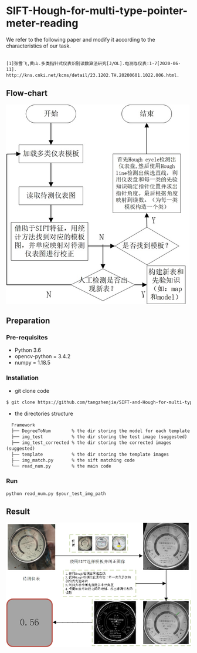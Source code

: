 # SIFT-Hough-for-multi-type-pointer-meter-reading

We refer to the following paper and modify it according to the characteristics of our task.
```

[1]张雪飞,黄山.多类指针式仪表识别读数算法研究[J/OL].电测与仪表:1-7[2020-06-11].
http://kns.cnki.net/kcms/detail/23.1202.TH.20200601.1022.006.html.
```
## Flow-chart
![](./picture/flow-chart.jpg)

## Preparation

### Pre-requisites
* Python 3.6
* opencv-python = 3.4.2
* numpy = 1.18.5

### Installation

* git clone code

```bash
$ git clone https://github.com/tangzhenjie/SIFT-and-Hough-for-multi-type-pointer-meter-reading.git
```

* the directories structure

```
  Framework                           
  ├── DegreeToNum        % the dir storing the model for each template
  ├── img_test           % the dir storing the test image (suggested)
  ├── img_test_corrected % the dir storing the corrected images (suggested)
  ├── template           % the dir storing the template images
  ├── img_match.py       % the sift matching code
  └── read_num.py        % the main code
```

### Run

```buildoutcfg
python read_num.py $your_test_img_path
```

## Result
![](./picture/example.jpg)




